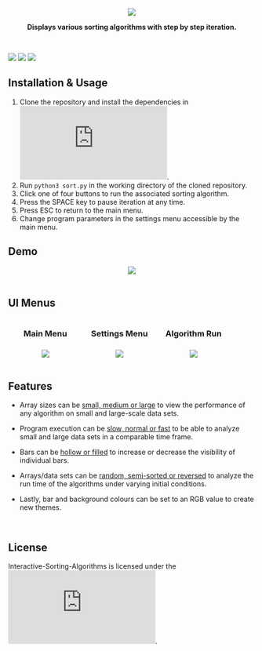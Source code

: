 <div align="center">
<img src="https://user-images.githubusercontent.com/49791407/186274074-e914364c-2f00-4714-b848-07bc9059eeb9.png">

<b>Displays various sorting algorithms with step by step iteration.</b>
 </div>

<br>

![](https://img.shields.io/badge/Python-3776AB?style=flat&logo=python&logoColor=blue&color=white) 
![](https://img.shields.io/tokei/lines/github/AJM432/Interactive-Sorting-Algorithms) 
![](https://img.shields.io/github/repo-size/AJM432/Interactive-Sorting-Algorithms?style=flat)

## Installation & Usage
1. Clone the repository and install the dependencies in ![requirements.txt](https://github.com/AJM432/Interactive-Sorting-Algorithms/blob/main/requirements.txt).
2. Run `python3 sort.py` in the working directory of the cloned repository.
3. Click one of four buttons to run the associated sorting algorithm.
4. Press the SPACE key to pause iteration at any time.
5. Press ESC to return to the main menu.
6. Change program parameters in the settings menu accessible by the main menu.

## Demo
<div align="center">
<img src="https://user-images.githubusercontent.com/49791407/165393737-55bfd6d3-2e3f-42f4-ab99-7a68a6fee351.gif">
</div>

<br>

## UI Menus
<div align="center" style="display:flex">
<div id="UI-1" style="width:30%">
<h3>Main Menu<h3>
<img src="https://user-images.githubusercontent.com/49791407/158735030-a4c4c570-18d2-47c5-b78d-ad281ed3c98a.png">
</div>
<div id="UI-2" style="width:30%">
<h3>Settings Menu<h3>
<img src="https://user-images.githubusercontent.com/49791407/158735037-f9f09024-104e-4987-a505-0f395df3e181.png">
</div>
<div id="UI-3" style="width:30%">
<h3>Algorithm Run<h3>
<img src="https://user-images.githubusercontent.com/49791407/158735042-7ba215e2-bcb7-46aa-a228-2ee7139f1b65.png">
</div>
</div>

## Features
- Array sizes can be <ins>small, medium or large</ins> to view the performance of any algorithm on small and large-scale data sets. 

- Program execution can be <ins>slow, normal or fast</ins> to be able to analyze small and large data sets in a comparable time frame.

- Bars can be <ins>hollow or filled</ins> to increase or decrease the visibility of individual bars.

- Arrays/data sets can be <ins>random, semi-sorted or reversed</ins> to analyze the run time of the algorithms under varying initial conditions.

- Lastly, bar and background colours can be set to an RGB value to create new themes.

<br>

## License
Interactive-Sorting-Algorithms is licensed under the ![MIT License](https://github.com/AJM432/Interactive-Sorting-Algorithms/blob/main/LICENSE.md).